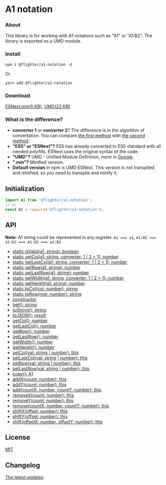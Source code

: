 # A1 notation

### About
This library is for working with A1 notations such as "A1" or "A1:B2". The library is exported as a UMD module.

### Install
```
npm i @flighter/a1-notation -d
```
Or
```
yarn add @flighter/a1-notation
```

### Download
[4]: dist/index.next.min.js
[5]: dist/index.umd.js

[ESNext.min(5 KB)][4], [UMD(22 KB)][5]

### What is the difference?

[11]: https://www.google.com/search?q=js+umd+is
[12]: src/converters.ts#L13
[13]: src/converters.ts#L30

* **converter 1** or **converter 2**? The difference is in the algorithm of convertation. You can compare [the first method][12] with [the second method][13].
* **"ES5" or "ESNext"?** ES5 has already converted to ES5 standard with all needed polyfills. ESNext uses the original syntax of the code.
* **"UMD"?** UMD - Unified Module Definition, more in [Google][11].
* **".min"?** Minified version.
* **Default version** in npm is UMD ESNext. This version is not transpiled and minified, so you need to transpile and minify it.

## Initialization
```js
import A1 from '@flighter/a1-notation';
// or
const A1 = require('@flighter/a1-notation');
```

## API

**Note:** A1 string could be represented in any register. `A1 === a1`, `A1:B2 === a1:b2 === A1:b2 === a1:B2`

- [static isValid(a1: string): boolean](docs/method-static-isValid.md#isvalid)
- [static getCol(a1: string, converter: 1 | 2 = 1): number](docs/method-static-get.md#getcol)
- [static getLastCol(a1: string, converter: 1 | 2 = 1): number](docs/method-static-get.md#getlastcol)
- [static getRow(a1: string): number](docs/method-static-get.md#getrow)
- [static getLastRow(a1: string): number](docs/method-static-get.md#getlastrow)
- [static getWidth(a1: string, converter: 1 | 2 = 1): number](docs/method-static-get.md#getwidth)
- [static getHeight(a1: string): number](docs/method-static-get.md#getheight)
- [static toCol(col: number): string](docs/method-static-to.md#tocol)
- [static toRow(row: number): string](docs/method-static-to.md#torow)
- [constructor](docs/constructor.md#constructor)
- [get(): string](docs/method-get.md#get)
- [toString(): string](docs/method-get.md#tostring)
- [toJSON(): result](docs/method-get.md#tojson)
- [getCol(): number](docs/method-get.md#getcol)
- [getLastCol(): number](docs/method-get.md#getlastcol)
- [getRow(): number](docs/method-get.md#getrow)
- [getLastRow(): number](docs/method-get.md#getlastrow)
- [getWidth(): number](docs/method-get.md#getwidth)
- [getHeight(): number](docs/method-get.md#getheight)
- [setCol(val: string | number): this](docs/method-set.md#setcol)
- [setLastCol(val: string | number): this](docs/method-set.md#setlastcol)
- [setRow(val: string | number): this](docs/method-set.md#setrow)
- [setLastRow(val: string | number): this](docs/method-set.md#setlastrow)
- [copy(): A1](docs/method-copy.md#copy)
- [addX(count: number): this](docs/method-add.md#addx)
- [addY(count: number): this](docs/method-add.md#addy)
- [add(countX: number, countY: number): this](docs/method-add.md#add)
- [removeX(count: number): this](docs/method-remove.md#removex)
- [removeY(count: number): this](docs/method-remove.md#removey)
- [remove(countX: number, countY: number): this](docs/method-remove.md#remove)
- [shiftX(offset: number): this](docs/method-shift.md#shiftx)
- [shiftY(offset: number): this](docs/method-shift.md#shifty)
- [shift(offsetX: number, offsetY: number): this](docs/method-shift.md#shift)

## License
[MIT](LICENSE)

## Changelog
[The latest updates](CHANGELOG.md)
